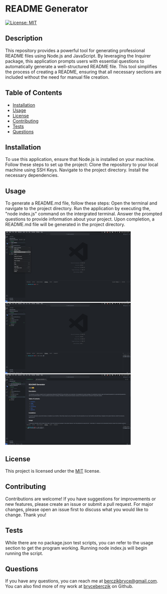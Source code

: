 
# README Generator

[![License: MIT](https://img.shields.io/badge/License-MIT-yellow.svg)](https://opensource.org/licenses/MIT)

## Description
This repository provides a powerful tool for generating professional README files using Node.js and JavaScript. By leveraging the Inquirer package, this application prompts users with essential questions to automatically generate a well-structured README file. This tool simplifies the process of creating a README, ensuring that all necessary sections are included without the need for manual file creation.

## Table of Contents
- [Installation](#installation)
- [Usage](#usage)
- [License](#license)
- [Contributing](#contributing)
- [Tests](#tests)
- [Questions](#questions)

## Installation
To use this application, ensure that Node.js is installed on your machine. Follow these steps to set up the project: Clone the repository to your local machine using SSH Keys. Navigate to the project directory. Install the necessary dependencies.

## Usage
To generate a README.md file, follow these steps: Open the terminal and navigate to the project directory. Run the application by executing the, "node index.js" command on the intergrated terminal. Answer the prompted questions to provide information about your project.  Upon completion, a README.md file will be generated in the project directory.

<img src="./images/terminal.png" alt="Opening integrated terminal" width="400">
<img src="./images/node%20index.js.png" alt="Command line with node index.js" width="400">
<img src="./images/finishes.png" alt="A finished product of the application" width="400">

## License
This project is licensed under the [MIT](https://opensource.org/licenses/MIT) license.

## Contributing
Contributions are welcome! If you have suggestions for improvements or new features, please create an issue or submit a pull request. For major changes, please open an issue first to discuss what you would like to change. Thank you!

## Tests
While there are no package.json test scripts, you can refer to the usage section to get the program working. Running node index.js will begin running the script.

## Questions
If you have any questions, you can reach me at [berczikbryce@gmail.com](mailto:berczikbryce@gmail.com). You can also find more of my work at [bryceberczik](https://github.com/bryceberczik) on Github.
